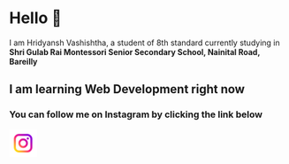 <h1>Hello 👋</h1>
<p>I am Hridyansh Vashishtha, a student of 8th standard currently studying in <b>Shri Gulab Rai Montessori Senior Secondary School, Nainital Road, Bareilly</b></p>
<h2>I am learning <b>Web Development</b> right now</h2>
<h3>You can follow me on Instagram by clicking the link below</h3>
<a href="https://www.instagram.com/hridyansh_vashistha/"><img src="instagram.png" height=50px width=50px></a>
